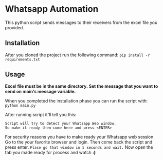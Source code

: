 # Whatsapp Automation

This python script sends messages to their receivers from the excel file you provided.

## Installation
After you cloned the project run the following command:
```pip install -r requirements.txt```

## Usage

**Excel file must be in the same directory.**
**Set the message that you want to send on main's message variable.**

When you completed the installation phase you can run the script with:
```python main.py```

After running script it'll tell you this:
```
Script will try to detect your Whatsapp Web window.
So make it ready then come here and press <ENTER>
```
For security reasons you have to make ready your Whatsapp web session. Go to the your favorite browser and login. Then come back the script and press enter. 
```Plase go that window in 5 seconds and wait.```
Now open the tab you made ready for process and watch **:)**
